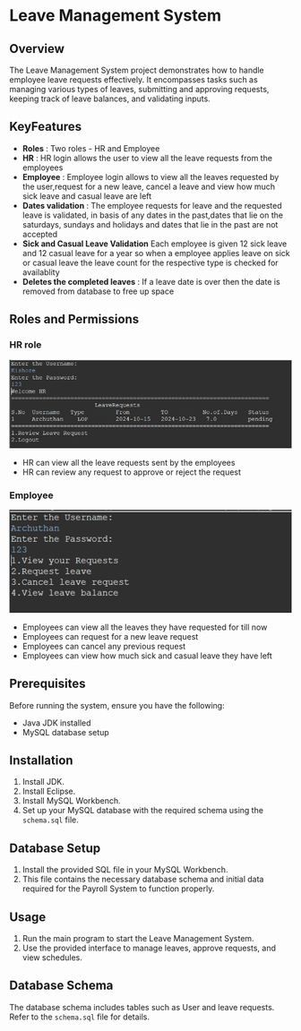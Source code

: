 # Leave Management System

## Overview
The Leave Management System project demonstrates how to handle employee leave requests effectively. It encompasses tasks such as managing various types of leaves, submitting and approving requests, keeping track of leave balances, and validating inputs.

## KeyFeatures
- **Roles** : Two roles - HR and Employee
- **HR** : HR login allows the user to view all the leave requests from the employees
- **Employee** : Employee login allows to view all the leaves requested by the user,request for a new leave, cancel a leave and view how much sick leave and casual leave are left
- **Dates validation** : The employee requests for leave and the requested leave is validated, in basis of any dates in the past,dates that lie on the saturdays, sundays and holidays and dates that lie in the past are not accepted
- **Sick and Casual Leave Validation** Each employee is given 12 sick leave and 12 casual leave for a year so when a employee applies leave on sick or casual leave the leave count for the respective type is checked for availablity
- **Deletes the completed leaves** : If a leave date is over then the date is removed from database to free up space

## Roles and Permissions
### HR role
![Admin Role](Readme-screenshot/HRlogin.png)
- HR can view all the leave requests sent by the employees
- HR can review any request to approve or reject the request
  
### Employee
![Admin Role](Readme-screenshot/EmployeeLogin.png)
- Employees can view all the leaves they have requested for till now
- Employees can request for a new leave request
- Employees can cancel any previous request
- Employees can view how much sick and casual leave they have left
 
## Prerequisites
 
Before running the system, ensure you have the following:
 
- Java JDK installed
- MySQL database setup
 
## Installation
 
1. Install JDK.
2. Install Eclipse.
3. Install MySQL Workbench.
4. Set up your MySQL database with the required schema using the `schema.sql` file.

## Database Setup
1. Install the provided SQL file in your MySQL Workbench.
2. This file contains the necessary database schema and initial data required for the Payroll System to function properly.


## Usage
 
1. Run the main program to start the Leave Management System.
2. Use the provided interface to manage leaves, approve requests, and view schedules.
 
## Database Schema
 
The database schema includes tables such as User and leave requests. Refer to the `schema.sql` file for details.
